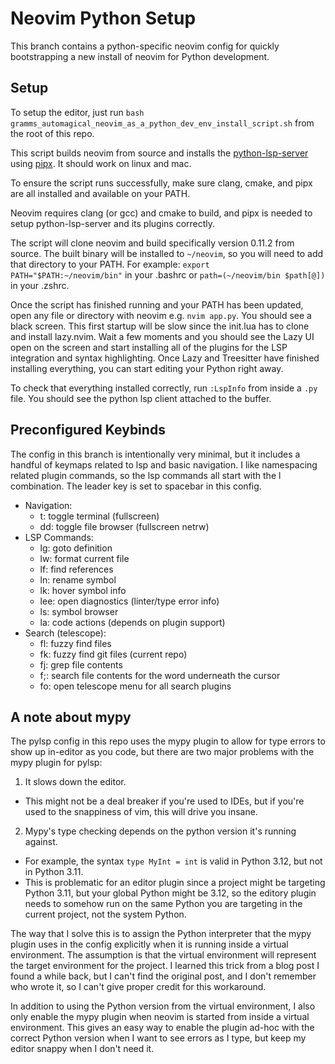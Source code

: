 # Neovim Python Setup

This branch contains a python-specific neovim config for quickly bootstrapping a new install of neovim for Python development.

## Setup

To setup the editor, just run `bash gramms_automagical_neovim_as_a_python_dev_env_install_script.sh` from the root of this repo.

This script builds neovim from source and installs the [python-lsp-server](https://github.com/python-lsp/python-lsp-server) using [pipx](https://github.com/pypa/pipx). It should work on linux and mac.

To ensure the script runs successfully, make sure clang, cmake, and pipx are all installed and available on your PATH.

Neovim requires clang (or gcc) and cmake to build, and pipx is needed to setup python-lsp-server and its plugins correctly.

The script will clone neovim and build specifically version 0.11.2 from source. The built binary will be installed to `~/neovim`, so you will need to add that directory to your PATH. For example: `export PATH="$PATH:~/neovim/bin"` in your .bashrc or `path=(~/neovim/bin $path[@])` in your .zshrc.

Once the script has finished running and your PATH has been updated,  open any file or directory with neovim e.g. `nvim app.py`. You should see a black screen. This first startup will be slow since the init.lua has to clone and install lazy.nvim. Wait a few moments and you should see the Lazy UI open on the screen and start installing all of the plugins for the LSP integration and syntax highlighting. Once Lazy and Treesitter have finished installing everything, you can start editing your Python right away.

To check that everything installed correctly, run `:LspInfo` from inside a `.py` file. You should see the python lsp client attached to the buffer.

## Preconfigured Keybinds

The config in this branch is intentionally very minimal, but it includes a handful of keymaps related to lsp and basic navigation.
I like namespacing related plugin commands, so the lsp commands all start with the <leader>l combination.
The leader key is set to spacebar in this config.

- Navigation:
  - <leader>t: toggle terminal (fullscreen)
  - <leader>dd: toggle file browser (fullscreen netrw)
- LSP Commands:
  - <leader>lg: goto definition
  - <leader>lw: format current file
  - <leader>lf: find references
  - <leader>ln: rename symbol
  - <leader>lk: hover symbol info
  - <leader>lee: open diagnostics (linter/type error info)
  - <leader>ls: symbol browser
  - <leader>la: code actions (depends on plugin support)
- Search (telescope):
  - <leader>fl: fuzzy find files
  - <leader>fk: fuzzy find git files (current repo)
  - <leader>fj: grep file contents
  - <leader>f;: search file contents for the word underneath the cursor
  - <leader>fo: open telescope menu for all search plugins

## A note about mypy

The pylsp config in this repo uses the mypy plugin to allow for type errors to show up in-editor as you code, but there are two major problems with the mypy plugin for pylsp:

1. It slows down the editor.
  - This might not be a deal breaker if you're used to IDEs, but if you're used to the snappiness of vim, this will drive you insane.
2. Mypy's type checking depends on the python version it's running against.
  - For example, the syntax `type MyInt = int` is valid in Python 3.12, but not in Python 3.11.
  - This is problematic for an editor plugin since a project might be targeting Python 3.11, but your global Python might be 3.12, so the editory plugin needs to somehow run on the same Python you are targeting in the current project, not the system Python.

The way that I solve this is to assign the Python interpreter that the mypy plugin uses in the config explicitly when it is running inside a virtual environment. The assumption is that the virtual environment will represent the target environment for the project. I learned this trick from a blog post I found a while back, but I can't find the original post, and I don't remember who wrote it, so I can't give proper credit for this workaround.

In addition to using the Python version from the virtual environment, I also only enable the mypy plugin when neovim is started from inside a virtual environment. This gives an easy way to enable the plugin ad-hoc with the correct Python version when I want to see errors as I type, but keep my editor snappy when I don't need it.
